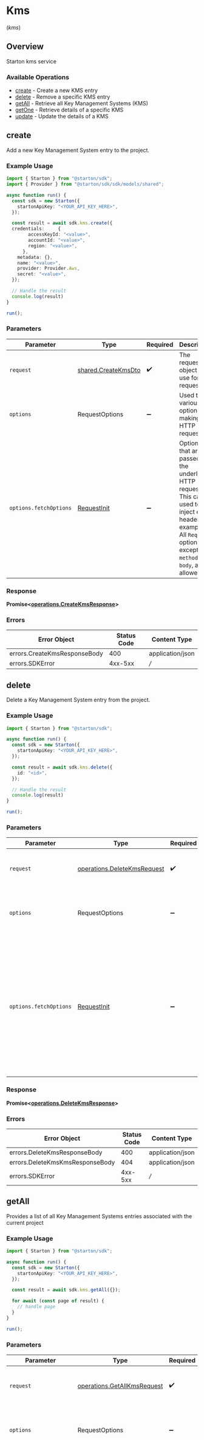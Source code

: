 # Kms
(*kms*)

## Overview

Starton kms service

### Available Operations

* [create](#create) - Create a new KMS entry
* [delete](#delete) - Remove a specific KMS entry
* [getAll](#getall) - Retrieve all Key Management Systems (KMS)
* [getOne](#getone) - Retrieve details of a specific KMS
* [update](#update) - Update the details of a KMS

## create

Add a new Key Management System entry to the project.

### Example Usage

```typescript
import { Starton } from "@starton/sdk";
import { Provider } from "@starton/sdk/sdk/models/shared";

async function run() {
  const sdk = new Starton({
    startonApiKey: "<YOUR_API_KEY_HERE>",
  });

  const result = await sdk.kms.create({
  credentials:     {
        accessKeyId: "<value>",
        accountId: "<value>",
        region: "<value>",
      },
    metadata: {},
    name: "<value>",
    provider: Provider.Aws,
    secret: "<value>",
  });

  // Handle the result
  console.log(result)
}

run();
```

### Parameters

| Parameter                                                                                                                                                                      | Type                                                                                                                                                                           | Required                                                                                                                                                                       | Description                                                                                                                                                                    |
| ------------------------------------------------------------------------------------------------------------------------------------------------------------------------------ | ------------------------------------------------------------------------------------------------------------------------------------------------------------------------------ | ------------------------------------------------------------------------------------------------------------------------------------------------------------------------------ | ------------------------------------------------------------------------------------------------------------------------------------------------------------------------------ |
| `request`                                                                                                                                                                      | [shared.CreateKmsDto](../../sdk/models/shared/createkmsdto.md)                                                                                                                 | :heavy_check_mark:                                                                                                                                                             | The request object to use for the request.                                                                                                                                     |
| `options`                                                                                                                                                                      | RequestOptions                                                                                                                                                                 | :heavy_minus_sign:                                                                                                                                                             | Used to set various options for making HTTP requests.                                                                                                                          |
| `options.fetchOptions`                                                                                                                                                         | [RequestInit](https://developer.mozilla.org/en-US/docs/Web/API/Request/Request#options)                                                                                        | :heavy_minus_sign:                                                                                                                                                             | Options that are passed to the underlying HTTP request. This can be used to inject extra headers for examples. All `Request` options, except `method` and `body`, are allowed. |


### Response

**Promise<[operations.CreateKmsResponse](../../sdk/models/operations/createkmsresponse.md)>**
### Errors

| Error Object                 | Status Code                  | Content Type                 |
| ---------------------------- | ---------------------------- | ---------------------------- |
| errors.CreateKmsResponseBody | 400                          | application/json             |
| errors.SDKError              | 4xx-5xx                      | */*                          |

## delete

Delete a Key Management System entry from the project. 

### Example Usage

```typescript
import { Starton } from "@starton/sdk";

async function run() {
  const sdk = new Starton({
    startonApiKey: "<YOUR_API_KEY_HERE>",
  });

  const result = await sdk.kms.delete({
    id: "<id>",
  });

  // Handle the result
  console.log(result)
}

run();
```

### Parameters

| Parameter                                                                                                                                                                      | Type                                                                                                                                                                           | Required                                                                                                                                                                       | Description                                                                                                                                                                    |
| ------------------------------------------------------------------------------------------------------------------------------------------------------------------------------ | ------------------------------------------------------------------------------------------------------------------------------------------------------------------------------ | ------------------------------------------------------------------------------------------------------------------------------------------------------------------------------ | ------------------------------------------------------------------------------------------------------------------------------------------------------------------------------ |
| `request`                                                                                                                                                                      | [operations.DeleteKmsRequest](../../sdk/models/operations/deletekmsrequest.md)                                                                                                 | :heavy_check_mark:                                                                                                                                                             | The request object to use for the request.                                                                                                                                     |
| `options`                                                                                                                                                                      | RequestOptions                                                                                                                                                                 | :heavy_minus_sign:                                                                                                                                                             | Used to set various options for making HTTP requests.                                                                                                                          |
| `options.fetchOptions`                                                                                                                                                         | [RequestInit](https://developer.mozilla.org/en-US/docs/Web/API/Request/Request#options)                                                                                        | :heavy_minus_sign:                                                                                                                                                             | Options that are passed to the underlying HTTP request. This can be used to inject extra headers for examples. All `Request` options, except `method` and `body`, are allowed. |


### Response

**Promise<[operations.DeleteKmsResponse](../../sdk/models/operations/deletekmsresponse.md)>**
### Errors

| Error Object                    | Status Code                     | Content Type                    |
| ------------------------------- | ------------------------------- | ------------------------------- |
| errors.DeleteKmsResponseBody    | 400                             | application/json                |
| errors.DeleteKmsKmsResponseBody | 404                             | application/json                |
| errors.SDKError                 | 4xx-5xx                         | */*                             |

## getAll

Provides a list of all Key Management Systems entries associated with the current project

### Example Usage

```typescript
import { Starton } from "@starton/sdk";

async function run() {
  const sdk = new Starton({
    startonApiKey: "<YOUR_API_KEY_HERE>",
  });

  const result = await sdk.kms.getAll({});

  for await (const page of result) {
    // handle page
  }
}

run();
```

### Parameters

| Parameter                                                                                                                                                                      | Type                                                                                                                                                                           | Required                                                                                                                                                                       | Description                                                                                                                                                                    |
| ------------------------------------------------------------------------------------------------------------------------------------------------------------------------------ | ------------------------------------------------------------------------------------------------------------------------------------------------------------------------------ | ------------------------------------------------------------------------------------------------------------------------------------------------------------------------------ | ------------------------------------------------------------------------------------------------------------------------------------------------------------------------------ |
| `request`                                                                                                                                                                      | [operations.GetAllKmsRequest](../../sdk/models/operations/getallkmsrequest.md)                                                                                                 | :heavy_check_mark:                                                                                                                                                             | The request object to use for the request.                                                                                                                                     |
| `options`                                                                                                                                                                      | RequestOptions                                                                                                                                                                 | :heavy_minus_sign:                                                                                                                                                             | Used to set various options for making HTTP requests.                                                                                                                          |
| `options.fetchOptions`                                                                                                                                                         | [RequestInit](https://developer.mozilla.org/en-US/docs/Web/API/Request/Request#options)                                                                                        | :heavy_minus_sign:                                                                                                                                                             | Options that are passed to the underlying HTTP request. This can be used to inject extra headers for examples. All `Request` options, except `method` and `body`, are allowed. |


### Response

**Promise<[operations.GetAllKmsResponse](../../sdk/models/operations/getallkmsresponse.md)>**
### Errors

| Error Object                 | Status Code                  | Content Type                 |
| ---------------------------- | ---------------------------- | ---------------------------- |
| errors.GetAllKmsResponseBody | 400                          | application/json             |
| errors.SDKError              | 4xx-5xx                      | */*                          |

## getOne

Returns information of a particular Key Management Systems entry using its unique identifier.

### Example Usage

```typescript
import { Starton } from "@starton/sdk";

async function run() {
  const sdk = new Starton({
    startonApiKey: "<YOUR_API_KEY_HERE>",
  });

  const result = await sdk.kms.getOne({
    id: "<id>",
  });

  // Handle the result
  console.log(result)
}

run();
```

### Parameters

| Parameter                                                                                                                                                                      | Type                                                                                                                                                                           | Required                                                                                                                                                                       | Description                                                                                                                                                                    |
| ------------------------------------------------------------------------------------------------------------------------------------------------------------------------------ | ------------------------------------------------------------------------------------------------------------------------------------------------------------------------------ | ------------------------------------------------------------------------------------------------------------------------------------------------------------------------------ | ------------------------------------------------------------------------------------------------------------------------------------------------------------------------------ |
| `request`                                                                                                                                                                      | [operations.GetOneKmsRequest](../../sdk/models/operations/getonekmsrequest.md)                                                                                                 | :heavy_check_mark:                                                                                                                                                             | The request object to use for the request.                                                                                                                                     |
| `options`                                                                                                                                                                      | RequestOptions                                                                                                                                                                 | :heavy_minus_sign:                                                                                                                                                             | Used to set various options for making HTTP requests.                                                                                                                          |
| `options.fetchOptions`                                                                                                                                                         | [RequestInit](https://developer.mozilla.org/en-US/docs/Web/API/Request/Request#options)                                                                                        | :heavy_minus_sign:                                                                                                                                                             | Options that are passed to the underlying HTTP request. This can be used to inject extra headers for examples. All `Request` options, except `method` and `body`, are allowed. |


### Response

**Promise<[operations.GetOneKmsResponse](../../sdk/models/operations/getonekmsresponse.md)>**
### Errors

| Error Object                    | Status Code                     | Content Type                    |
| ------------------------------- | ------------------------------- | ------------------------------- |
| errors.GetOneKmsResponseBody    | 400                             | application/json                |
| errors.GetOneKmsKmsResponseBody | 404                             | application/json                |
| errors.SDKError                 | 4xx-5xx                         | */*                             |

## update

Updates changes to a particular Key Management Systems entry.

### Example Usage

```typescript
import { Starton } from "@starton/sdk";

async function run() {
  const sdk = new Starton({
    startonApiKey: "<YOUR_API_KEY_HERE>",
  });

  const result = await sdk.kms.update({
    updateKmsDto: {
    credentials:     {
          baseUrl: "<value>",
          id: "<id>",
          loginPath: "<value>",
          role: "<value>",
          rootPath: "<value>",
          selfSigned: false,
          timeout: 245.55,
          tokenPath: "<value>",
        },
      metadata: {},
    },
    id: "<id>",
  });

  // Handle the result
  console.log(result)
}

run();
```

### Parameters

| Parameter                                                                                                                                                                      | Type                                                                                                                                                                           | Required                                                                                                                                                                       | Description                                                                                                                                                                    |
| ------------------------------------------------------------------------------------------------------------------------------------------------------------------------------ | ------------------------------------------------------------------------------------------------------------------------------------------------------------------------------ | ------------------------------------------------------------------------------------------------------------------------------------------------------------------------------ | ------------------------------------------------------------------------------------------------------------------------------------------------------------------------------ |
| `request`                                                                                                                                                                      | [operations.UpdateKmsRequest](../../sdk/models/operations/updatekmsrequest.md)                                                                                                 | :heavy_check_mark:                                                                                                                                                             | The request object to use for the request.                                                                                                                                     |
| `options`                                                                                                                                                                      | RequestOptions                                                                                                                                                                 | :heavy_minus_sign:                                                                                                                                                             | Used to set various options for making HTTP requests.                                                                                                                          |
| `options.fetchOptions`                                                                                                                                                         | [RequestInit](https://developer.mozilla.org/en-US/docs/Web/API/Request/Request#options)                                                                                        | :heavy_minus_sign:                                                                                                                                                             | Options that are passed to the underlying HTTP request. This can be used to inject extra headers for examples. All `Request` options, except `method` and `body`, are allowed. |


### Response

**Promise<[operations.UpdateKmsResponse](../../sdk/models/operations/updatekmsresponse.md)>**
### Errors

| Error Object                    | Status Code                     | Content Type                    |
| ------------------------------- | ------------------------------- | ------------------------------- |
| errors.UpdateKmsResponseBody    | 400                             | application/json                |
| errors.UpdateKmsKmsResponseBody | 404                             | application/json                |
| errors.SDKError                 | 4xx-5xx                         | */*                             |
